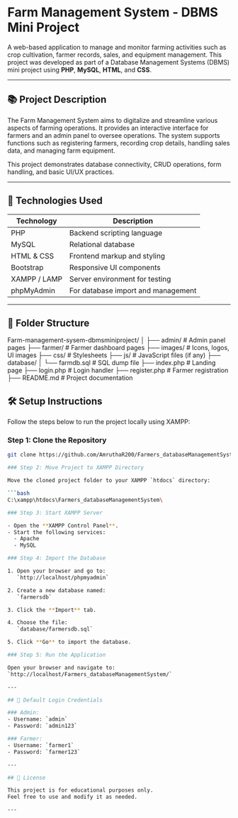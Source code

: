 
#  Farm Management System - DBMS Mini Project

A web-based application to manage and monitor farming activities such as crop cultivation, farmer records, sales, and equipment management. This project was developed as part of a Database Management Systems (DBMS) mini project using **PHP**, **MySQL**, **HTML**, and **CSS**.

---

## 📚 Project Description

The Farm Management System aims to digitalize and streamline various aspects of farming operations. It provides an interactive interface for farmers and an admin panel to oversee operations. The system supports functions such as registering farmers, recording crop details, handling sales data, and managing farm equipment.

This project demonstrates database connectivity, CRUD operations, form handling, and basic UI/UX practices.

---

## 🧰 Technologies Used

| Technology       | Description                          |
|------------------|--------------------------------------|
| PHP              | Backend scripting language           |
| MySQL            | Relational database                  |
| HTML & CSS       | Frontend markup and styling          |
| Bootstrap        | Responsive UI components             |
| XAMPP / LAMP     | Server environment for testing       |
| phpMyAdmin       | For database import and management   |

---

## 📁 Folder Structure


Farm-management-sysem-dbmsminiproject/
│
├── admin/                  # Admin panel pages
├── farmer/                 # Farmer dashboard pages
├── images/                 # Icons, logos, UI images
├── css/                    # Stylesheets
├── js/                     # JavaScript files (if any)
├── database/
│   └── farmdb.sql          # SQL dump file
├── index.php               # Landing page
├── login.php               # Login handler
├── register.php            # Farmer registration
├── README.md               # Project documentation

## 🛠 Setup Instructions

Follow the steps below to run the project locally using XAMPP:

### Step 1: Clone the Repository

```bash
git clone https://github.com/AmruthaR200/Farmers_databaseManagementSystem.git

### Step 2: Move Project to XAMPP Directory

Move the cloned project folder to your XAMPP `htdocs` directory:

```bash
C:\xampp\htdocs\Farmers_databaseManagementSystem\

### Step 3: Start XAMPP Server

- Open the **XAMPP Control Panel**.
- Start the following services:
  - Apache
  - MySQL

### Step 4: Import the Database

1. Open your browser and go to:  
   `http://localhost/phpmyadmin`

2. Create a new database named:  
   `farmersdb`

3. Click the **Import** tab.

4. Choose the file:  
   `database/farmersdb.sql`

5. Click **Go** to import the database.

### Step 5: Run the Application

Open your browser and navigate to:  
`http://localhost/Farmers_databaseManagementSystem/`

---

## 🔐 Default Login Credentials

### Admin:
- Username: `admin`  
- Password: `admin123`

### Farmer:
- Username: `farmer1`  
- Password: `farmer123`

---

## 📜 License

This project is for educational purposes only.  
Feel free to use and modify it as needed.

---
